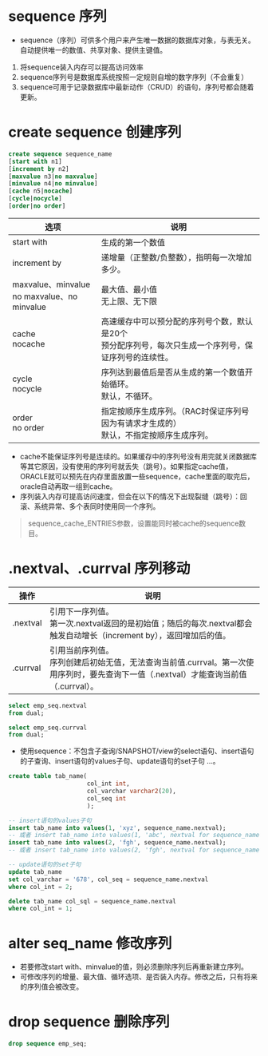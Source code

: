 # sequence 序列

- sequence（序列）可供多个用户来产生唯一数据的数据库对象，与表无关。自动提供唯一的数值、共享对象、提供主键值。

1. 将sequence装入内存可以提高访问效率
2. sequence序列号是数据库系统按照一定规则自增的数字序列（不会重复）
3. sequence可用于记录数据库中最新动作（CRUD）的语句，序列号都会随着更新。

# create sequence 创建序列

```sql
create sequence sequence_name
[start with n1]
[increment by n2]
[maxvalue n3|no maxvalue]
[minvalue n4|no minvalue]
[cache n5|nocache] 
[cycle|nocycle]
[order|no order]
```

| 选项                                             | 说明                                                         |
| ------------------------------------------------ | ------------------------------------------------------------ |
| start with                                       | 生成的第一个数值                                             |
| increment by                                     | 递增量（正整数/负整数），指明每一次增加多少。                |
| maxvalue、minvalue<br />no maxvalue、no minvalue | 最大值、最小值<br />无上限、无下限                           |
| cache<br />nocache                               | 高速缓存中可以预分配的序列号个数，默认是20个<br />预分配序列号，每次只生成一个序列号，保证序列号的连续性。 |
| cycle<br />nocycle                               | 序列达到最值后是否从生成的第一个数值开始循环。<br />默认，不循环。 |
| order<br />no order                              | 指定按顺序生成序列。（RAC时保证序列号因为有请求才生成的）<br />默认，不指定按顺序生成序列。 |

- cache不能保证序列号是连续的。如果缓存中的序列号没有用完就关闭数据库等其它原因，没有使用的序列号就丢失（跳号）。如果指定cache值，ORACLE就可以预先在内存里面放置一些sequence，cache里面的取完后，oracle自动再取一组到cache。
- 序列装入内存可提高访问速度，但会在以下的情况下出现裂缝（跳号）：回滚、系统异常、多个表同时使用同一个序列。

> sequence\_cache\_ENTRIES参数，设置能同时被cache的sequence数目。

# \.nextval、\.currval 序列移动

| 操作      | 说明                                                         |
| --------- | ------------------------------------------------------------ |
| \.nextval | 引用下一序列值。<br />第一次\.nextval返回的是初始值；随后的每次\.nextval都会触发自动增长（increment by），返回增加后的值。 |
| \.currval | 引用当前序列值。<br />序列创建后初始无值，无法查询当前值.currval。第一次使用序列时，要先查询下一值（\.nextval）才能查询当前值（\.currval）。 |

```sql
select emp_seq.nextval                
from dual;

select emp_seq.currval
from dual;
```

- 使用sequence：不包含子查询/SNAPSHOT/view的select语句、insert语句的子查询、insert语句的values子句、update语句的set子句 ...。

```sql
create table tab_name(
                      col_int int,
                      col_varchar varchar2(20),
                      col_seq int
                      );

-- insert语句的values子句
insert tab_name into values(1, 'xyz', sequence_name.nextval); 
-- 或者 insert tab_name into values(1, 'abc', nextval for sequence_name);
insert tab_name into values(2, 'fgh', sequence_name.nextval); 
-- 或者 insert tab_name into values(2, 'fgh', nextval for sequence_name);

-- update语句的set子句
update tab_name 
set col_varchar = '678', col_seq = sequence_name.nextval 
where col_int = 2; 

delete tab_name col_sql = sequence_name.nextval 
where col_int = 1;
```

# alter seq\_name 修改序列 

- 若要修改start with、minvalue的值，则必须删除序列后再重新建立序列。
- 可修改序列的增量、最大值、循环选项、是否装入内存。修改之后，只有将来的序列值会被改变。

# drop sequence 删除序列

```sql
drop sequence emp_seq;
```
